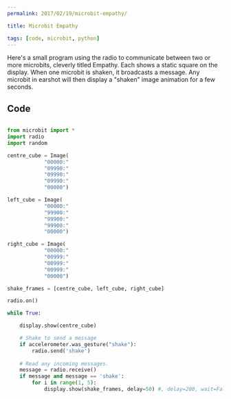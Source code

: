```yaml
---
permalink: 2017/02/19/microbit-empathy/

title: Microbit Empathy

tags: [code, microbit, python]
---
```


Here's a small program using the radio to communicate between two or more microbits, cleverly titled Empathy. Each shows a static square on the display. When one microbit is shaken,
it broadcasts a message. Any microbit in earshot will then display a "shaken" image animation for a few seconds.

## Code

```python

from microbit import *
import radio
import random

centre_cube = Image(
            "00000:"
            "09990:"
            "09990:"
            "09990:"
            "00000")

left_cube = Image(
            "00000:"
            "99900:"
            "99900:"
            "99900:"
            "00000")

right_cube = Image(
            "00000:"
            "00999:"
            "00999:"
            "00999:"
            "00000")

shake_frames = [centre_cube, left_cube, right_cube]

radio.on()

while True:

    display.show(centre_cube)

    # Shake to send a message
    if accelerometer.was_gesture("shake"):
        radio.send('shake')
        
    # Read any incoming messages.
    message = radio.receive()
    if message and message == 'shake':
        for i in range(1, 5):
            display.show(shake_frames, delay=50) #, delay=200, wait=False)

```
